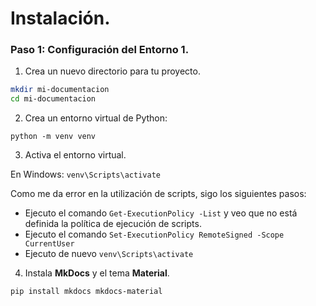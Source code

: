 # Instalación.

### Paso 1: Configuración del Entorno 1.

1. Crea un nuevo directorio para tu proyecto.

```bash
mkdir mi-documentacion
cd mi-documentacion
```

2. Crea un entorno virtual de Python:

`python -m venv venv`

3. Activa el entorno virtual.

En Windows: `venv\Scripts\activate`

Como me da error en la utilización de scripts, sigo los siguientes pasos:
- Ejecuto el comando `Get-ExecutionPolicy -List` y veo que no está definida la política de ejecución de scripts.
- Ejecuto el comando `Set-ExecutionPolicy RemoteSigned -Scope CurrentUser`
- Ejecuto de nuevo `venv\Scripts\activate`

4. Instala **MkDocs** y el tema **Material**.

`pip install mkdocs mkdocs-material`